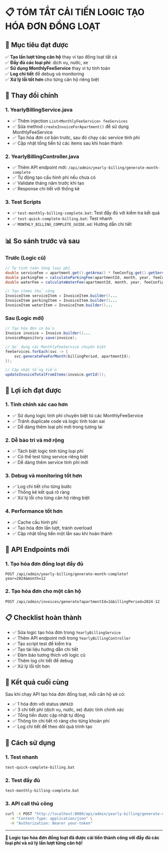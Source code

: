# 📋 TÓM TẮT CẢI TIẾN LOGIC TẠO HÓA ĐƠN ĐỒNG LOẠT

## 🎯 Mục tiêu đạt được

✅ **Tạo lần lượt từng căn hộ** thay vì tạo đồng loạt tất cả  
✅ **Đầy đủ các loại phí**: dịch vụ, nước, xe  
✅ **Sử dụng MonthlyFeeService** thay vì tự tính toán  
✅ **Log chi tiết** để debug và monitoring  
✅ **Xử lý lỗi tốt hơn** cho từng căn hộ riêng biệt  

## 🔧 Thay đổi chính

### 1. **YearlyBillingService.java**
- ✅ Thêm injection `List<MonthlyFeeService> feeServices`
- ✅ Sửa method `createInvoiceForApartment()` để sử dụng MonthlyFeeService
- ✅ Tạo hóa đơn cơ bản trước, sau đó chạy các service tính phí
- ✅ Cập nhật tổng tiền từ các items sau khi hoàn thành

### 2. **YearlyBillingController.java**
- ✅ Thêm API endpoint mới: `/api/admin/yearly-billing/generate-month-complete`
- ✅ Tự động tạo cấu hình phí nếu chưa có
- ✅ Validate tháng năm trước khi tạo
- ✅ Response chi tiết với thống kê

### 3. **Test Scripts**
- ✅ `test-monthly-billing-complete.bat`: Test đầy đủ với kiểm tra kết quả
- ✅ `test-quick-complete-billing.bat`: Test nhanh
- ✅ `MONTHLY_BILLING_COMPLETE_GUIDE.md`: Hướng dẫn chi tiết

## 📊 So sánh trước và sau

### **Trước (Logic cũ)**
```java
// Tự tính toán từng loại phí
double serviceFee = apartment.get().getArea() * feeConfig.get().getServiceFeePerM2();
double parkingFee = calculateParkingFee(apartmentId, month, year, feeConfig);
double waterFee = calculateWaterFee(apartmentId, month, year, feeConfig);

// Tạo items thủ công
InvoiceItem serviceItem = InvoiceItem.builder()...
InvoiceItem parkingItem = InvoiceItem.builder()...
InvoiceItem waterItem = InvoiceItem.builder()...
```

### **Sau (Logic mới)**
```java
// Tạo hóa đơn cơ bản
Invoice invoice = Invoice.builder()...
invoiceRepository.save(invoice);

// Sử dụng các MonthlyFeeService chuyên biệt
feeServices.forEach(svc -> {
    svc.generateFeeForMonth(billingPeriod, apartmentId);
});

// Cập nhật tổng tiền
updateInvoiceTotalFromItems(invoice.getId());
```

## 🎯 Lợi ích đạt được

### 1. **Tính chính xác cao hơn**
- ✅ Sử dụng logic tính phí chuyên biệt từ các MonthlyFeeService
- ✅ Tránh duplicate code và logic tính toán sai
- ✅ Dễ dàng thêm loại phí mới trong tương lai

### 2. **Dễ bảo trì và mở rộng**
- ✅ Tách biệt logic tính từng loại phí
- ✅ Có thể test từng service riêng biệt
- ✅ Dễ dàng thêm service tính phí mới

### 3. **Debug và monitoring tốt hơn**
- ✅ Log chi tiết cho từng bước
- ✅ Thống kê kết quả rõ ràng
- ✅ Xử lý lỗi cho từng căn hộ riêng biệt

### 4. **Performance tốt hơn**
- ✅ Cache cấu hình phí
- ✅ Tạo hóa đơn lần lượt, tránh overload
- ✅ Cập nhật tổng tiền một lần sau khi hoàn thành

## 🚀 API Endpoints mới

### 1. **Tạo hóa đơn đồng loạt đầy đủ**
```
POST /api/admin/yearly-billing/generate-month-complete?year=2024&month=12
```

### 2. **Tạo hóa đơn cho một căn hộ**
```
POST /api/admin/invoices/generate?apartmentId=1&billingPeriod=2024-12
```

## 📋 Checklist hoàn thành

- ✅ Sửa logic tạo hóa đơn trong `YearlyBillingService`
- ✅ Thêm API endpoint mới trong `YearlyBillingController`
- ✅ Tạo script test để kiểm tra
- ✅ Tạo tài liệu hướng dẫn chi tiết
- ✅ Đảm bảo tương thích với logic cũ
- ✅ Thêm log chi tiết để debug
- ✅ Xử lý lỗi tốt hơn

## 🎉 Kết quả cuối cùng

Sau khi chạy API tạo hóa đơn đồng loạt, mỗi căn hộ sẽ có:
- ✅ 1 hóa đơn với status `UNPAID`
- ✅ 3 chi tiết phí (dịch vụ, nước, xe) được tính chính xác
- ✅ Tổng tiền được cập nhật tự động
- ✅ Thông tin chi tiết rõ ràng cho từng khoản phí
- ✅ Log chi tiết để theo dõi quá trình tạo

## 🔄 Cách sử dụng

### 1. **Test nhanh**
```bash
test-quick-complete-billing.bat
```

### 2. **Test đầy đủ**
```bash
test-monthly-billing-complete.bat
```

### 3. **API call thủ công**
```bash
curl -X POST "http://localhost:8080/api/admin/yearly-billing/generate-month-complete?year=2024&month=12" \
  -H "Content-Type: application/json" \
  -H "Authorization: Bearer your-token"
```

---

**🎯 Logic tạo hóa đơn đồng loạt đã được cải tiến thành công với đầy đủ các loại phí và xử lý lần lượt từng căn hộ!** 